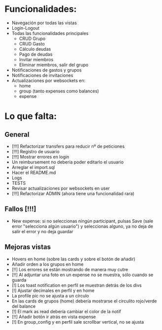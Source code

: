 # Funcionalidades:
- Navegación por todas las vistas
- Login-Logout
- Todas las funcionalidades principales
  - CRUD Grupo
  - CRUD Gasto
  - Cálculo deudas
  - Pago de deudas
  - Invitar miembros
  - Eliminar miembros, salir del grupo
- Notificaciones de gastos y grupos
- Notificaciones de invitaciones
- Actualizaciones por websockets en:
  - home
  - group (tanto expenses como balances)
  - expense

# Lo que falta:
## General
- [!!!] Refactorizar transfers para reducir nº de peticiones
- [!!!] Registro de usuario
- [!!!] Mostrar errores en login
- Un reimbursement no debería poder editarlo el usuario
- Arreglar el import.sql
- Hacer el README.md
- Logs
- TESTS
- Revisar actualizaciones por websockets en user
- [!!!] Refactorizar ADMIN (ahora tiene una funcionalidad rara)

## Fallos [!!!]
- New expense: si no seleccionas ningún participant, pulsas Save (sale error
  "selecciona algún usuario") y seleccionas alguno, ya no deja de salir el error
  y no deja guardar

## Mejoras vistas
- Hovers en home (sobre las cards y sobre el botón de añadir)
- Añadir orden a los grupos en home
- [!!] Los errores se están mostrando de manera muy cutre
- [!!] Al adjuntar una foto en un expense no se muestra, sólo cuando se guarda
- [!] Los toast notification en perfil se muestran detrás de los divs
- [!] Ajustar decimales en perfil y en home
- La profile pic no se ajusta a un círculo
- En las cards de grupos (home) debería mostrarse el circulito rojo/verde del balance
- [!] El mark as read debería cambiar el color de la notif
- [!!] Añadir botón ir atrás en vista expense
- [!] En group_config y en perfil sale scrollbar vertical, no se ajusta